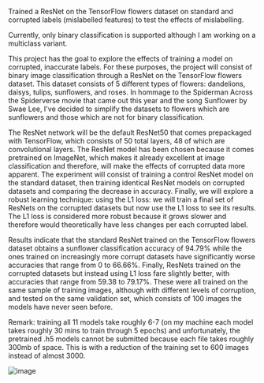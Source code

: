 Trained a ResNet on the TensorFlow flowers dataset on standard and corrupted labels (mislabelled features) to test the effects of mislabelling.


Currently, only binary classification is supported although I am working on a multiclass variant.

This project has the goal to explore the effects of training a model on corrupted, inaccurate labels. For these purposes, the project will consist of binary image classification through a ResNet on the TensorFlow flowers dataset. This dataset consists of 5 different types of flowers: dandelions, daisys, tulips, sunflowers, and roses. In hommage to the Spiderman Across the Spiderverse movie that came out this year and the song Sunflower by Swae Lee, I've decided to simplify the datasets to flowers which are sunflowers and those which are not for binary classification.

The ResNet network will be the default ResNet50 that comes prepackaged with TensorFlow, which consists of 50 total layers, 48 of which are convolutional layers. The ResNet model has been chosen because it comes pretrained on ImageNet, which makes it already excellent at image classification and therefore, will make the effects of corrupted data more apparent. The experiment will consist of training a control ResNet model on the standard dataset, then training identical ResNet models on corrupted datasets and comparing the decrease in accuracy. Finally, we will explore a robust learning technique: using the L1 loss: we will train a final set of ResNets on the corrupted datasets but now use the L1 loss to see its results. The L1 loss is considered more robust because it grows slower and therefore would theoretically have less changes per each corrupted label. 

Results indicate that the standard ResNet trained on the TensorFlow flowers dataset obtains a sunflower classification accuracy of 94.79% while the ones trained on increasingly more corrupt datasets have significantly worse accuracies that range from 0 to 66.66%. Finally, ResNets trained on the corrupted datasets but instead using L1 loss fare slightly better, with accuracies that range from 59.38 to 79.17%. These were all trained on the same sample of training images, although with different levels of corruption, and tested on the same validation set, which consists of 100 images the models have never seen before.

Remark: training all 11 models take roughly 6-7 (on my machine each model takes roughly 30 mins to train through 5 epochs) and unfortunately, the pretrained .h5 models cannot be submitted because each file takes roughly 300mb of space. This is with a reduction of the training set to 600 images instead of almost 3000.


![image](https://github.com/JiaFengYu/corrupted_resnet/assets/48167665/c1f22820-48d7-48c6-95fc-60327ac1de68)
